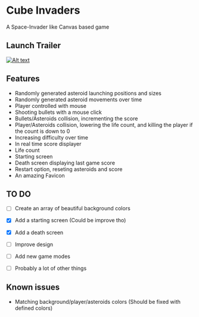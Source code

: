 # Cube Invaders

A Space-Invader like Canvas based game

## Launch Trailer

[![Alt text](https://i9.ytimg.com/vi/Ez4OFQANWRQ/mq2.jpg?sqp=COzq6t8F&rs=AOn4CLCAOPzSHE6DKiwiwFADXAn1YouKXA)](https://www.youtube.com/watch?v=Ez4OFQANWRQ&feature=youtu.be&fbclid=IwAR00EoyjzVrH_GgsYw9IeOWzHQXk2RC1h1TjjiadCwOeteugCB4Jfpr4Qn4)

## Features

- Randomly generated asteroid launching positions and sizes
- Randomly generated asteroid movements over time
- Player controlled with mouse
- Shooting bullets with a mouse click
- Bullets/Asteroids collision, incrementing the score
- Player/Asteroids collision, lowering the life count, and killing the player if the count is down to 0
- Increasing difficulty over time
- In real time score displayer
- Life count
- Starting screen
- Death screen displaying last game score
- Restart option, reseting asteroids and score
- An amazing Favicon


## TO DO

- [ ] Create an array of beautiful background colors   
- [x] Add a starting screen (Could be improve tho)
- [x] Add a death screen 
- [ ] Improve design
- [ ] Add new game modes
- [ ] Probably a lot of other things


## Known issues

- Matching background/player/asteroids colors (Should be fixed with defined colors)

